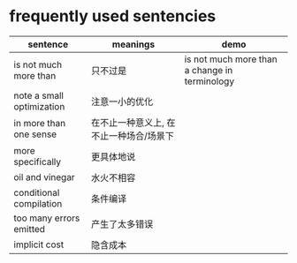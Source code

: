 frequently used sentencies
=========================

| sentence | meanings | demo |
|---------|----------|------|
| is not much more than | 只不过是 | is not much more than a change in terminology |
| note a small optimization | 注意一小的优化 | |
| in more than one sense | 在不止一种意义上, 在不止一种场合/场景下 | |
| more specifically | 更具体地说 | |
| oil and vinegar | 水火不相容 | |
| conditional compilation | 条件编译 | |
| too many errors emitted | 产生了太多错误 | |
| implicit cost | 隐含成本 | |
